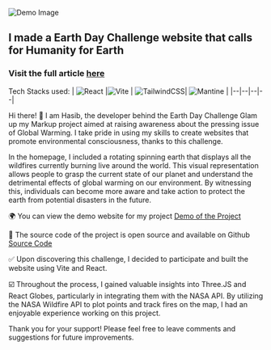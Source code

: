![Demo Image](https://media.dev.to/cdn-cgi/image/width=1000,height=420,fit=cover,gravity=auto,format=auto/https://dev-to-uploads.s3.amazonaws.com/uploads/articles/j1a6n2f6szea3yxt48uw.png)

## I made a Earth Day Challenge website that calls for Humanity for Earth

### Visit the full article [here](https://dev.to/hasibrashid/i-made-a-earth-day-challenge-website-that-calls-for-humanity-for-earth-ege)

Tech Stacks used:
| ![React](https://img.shields.io/badge/react-%2320232a.svg?style=for-the-badge&logo=react&logoColor=%2361DAFB) |![Vite](https://img.shields.io/badge/vite-%23646CFF.svg?style=for-the-badge&logo=vite&logoColor=white)  |  ![TailwindCSS](https://img.shields.io/badge/tailwindcss-%2338B2AC.svg?style=for-the-badge&logo=tailwind-css&logoColor=white)| ![Mantine](https://img.shields.io/badge/Mantine-ffffff?style=for-the-badge&logo=Mantine&logoColor=339af0) |
|--|--|--|--|



Hi there! 👋 I am Hasib, the developer behind the Earth Day Challenge Glam up my Markup project aimed at raising awareness about the pressing issue of Global Warming. I take pride in using my skills to create websites that promote environmental consciousness, thanks to this challenge.

In the homepage, I included a rotating spinning earth that displays all the wildfires currently burning live around the world. This visual representation allows people to grasp the current state of our planet and understand the detrimental effects of global warming on our environment. By witnessing this, individuals can become more aware and take action to protect the earth from potential disasters in the future.

🌍 You can view the demo website for my project
[Demo of the Project](https://earth-day-challenge.vercel.app)  

👑 The source code of the project is open source and available on Github
[Source Code](https://github.com/hasib-rashid/earth-day-challenge)  

✅ Upon discovering this challenge, I decided to participate and built the website using Vite and React.

☑️ Throughout the process, I gained valuable insights into Three.JS and React Globes, particularly in integrating them with the NASA API. By utilizing the NASA Wildfire API to plot points and track fires on the map, I had an enjoyable experience working on this project.

  

Thank you for your support! Please feel free to leave comments and suggestions for future improvements.